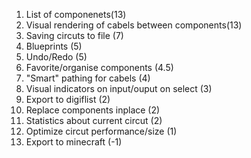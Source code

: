 1. List of componenets(13)
2. Visual rendering of cabels between components(13)
3. Saving circuts to file (7)
4. Blueprints (5)
5. Undo/Redo (5)
6. Favorite/organise components (4.5)
7. "Smart" pathing for cabels (4)
8. Visual indicators on input/ouput on select (3)
9. Export to digiflist (2)
10. Replace components inplace (2)
11. Statistics about current circut (2)
12. Optimize circut performance/size (1)
13. Export to minecraft (-1)
